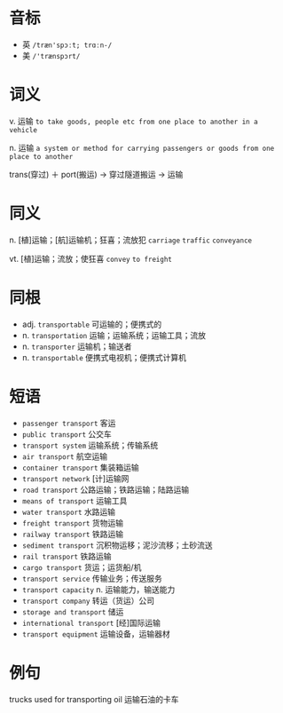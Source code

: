# 音标

- 英 `/træn'spɔːt; trɑːn-/`
- 美 `/'trænspɔrt/`

# 词义

v. 运输
`to take goods, people etc from one place to another in a vehicle`

n. 运输
`a system or method for carrying passengers or goods from one place to another`



trans(穿过) ＋ port(搬运) → 穿过隧道搬运 → 运输

# 同义

n. [植]运输；[航]运输机；狂喜；流放犯
`carriage` `traffic` `conveyance`

vt. [植]运输；流放；使狂喜
`convey` `to freight`

# 同根

- adj. `transportable` 可运输的；便携式的
- n. `transportation` 运输；运输系统；运输工具；流放
- n. `transporter` 运输机；输送者
- n. `transportable` 便携式电视机；便携式计算机

# 短语

- `passenger transport` 客运
- `public transport` 公交车
- `transport system` 运输系统；传输系统
- `air transport` 航空运输
- `container transport` 集装箱运输
- `transport network` [计]运输网
- `road transport` 公路运输；铁路运输；陆路运输
- `means of transport` 运输工具
- `water transport` 水路运输
- `freight transport` 货物运输
- `railway transport` 铁路运输
- `sediment transport` 沉积物运移；泥沙流移；土砂流送
- `rail transport` 铁路运输
- `cargo transport` 货运；运货船/机
- `transport service` 传输业务；传送服务
- `transport capacity` n. 运输能力，输送能力
- `transport company` 转运（货运）公司
- `storage and transport` 储运
- `international transport` [经]国际运输
- `transport equipment` 运输设备，运输器材

# 例句

trucks used for transporting oil
运输石油的卡车


